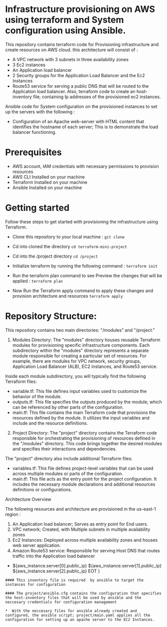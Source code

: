 # Infrastructure provisioning on AWS using terraform and System configuration using Ansible. 

This repository contains terraform code for Provisioning infrastructure and create resources on AWS cloud. this architecture will consist of :
* A VPC network with 3 subnets in three availability zones
* 3 Ec2 instances 
* An Application load balancer 
* 2 Security groups for the Application Load Balancer and the Ec2 Instances
* Route53 service for serving a public DNS that will be routed to the Application load balancer. 
Also, terraform code to create an host-inventory file; containing Ip addresses of the provisioned ec2 instances.  

Ansible code for System configuration on the provisioned instances to set up the servers with the following : 

* Configuration of an Apache web-server with HTML content that identifies the hostname of each server; This is to demonstrate the load balancer functioning. 
# Prerequisites

* AWS account, IAM credentials with necessary permissions to provision resources
* AWS CLI Installed on your machine 
* Terraform Installed on your machine 
* Ansible Installed on your machine 

# Getting started 

Follow these steps to get started with provisioning the infrastructure using Terraform. 

* Clone this repository to your local machine : 
`git clone `
* Cd into cloned the directory 
`cd terraform-mini-project`
* Cd into the /project directory 
`cd /project`

* Initialize terraform by running the following command :
`terraform init `
* Run the terraform plan command to see Preview the changes that will be applied : 
`terraform plan`
* Now Run the Terraform apply command to apply these changes and provision architecture and resources
 `terraform apply`

# Repository Structure:

This repository contains two main directories: "/modules" and "/project."

1. Modules Directory: The "modules" directory houses reusable Terraform modules for provisioning specific infrastructure components. Each subdirectory within the "modules" directory represents a separate module responsible for creating a particular set of resources. For example, there are modules for VPC network, security groups, Application Load Balancer (ALB), EC2 instances, and Route53 service.

Inside each module subdirectory, you will typically find the following Terraform files:

* variable.tf: This file defines input variables used to customize the behavior of the module.
* outputs.tf: This file specifies the outputs produced by the module, which can be referenced by other parts of the configuration.
* main.tf: This file contains the main Terraform code that provisions the resources defined by the module. It utilizes the input variables and include and the resource definitions.

2. Project Directory: The "project" directory contains the Terraform code responsible for orchestrating the provisioning of resources defined in the "/modules" directory. This code brings together the desired modules and specifies their interactions and dependencies.

The "project" directory also include additional Terraform files:

* variables.tf: This file defines project-level variables that can be used across multiple modules or parts of the configuration.
* main.tf: This file acts as the entry point for the project configuration. It includes the necessary module declarations and  additional resources definitions or configurations. 

Architecture Overview 

The following resources and architecture are provisioned in the us-east-1 region : 

1. An Application load balancer; Serves as entry point for End users. 
2. VPC network; Created, with Multiple subnets in multiple availability zones 
3. Ec2 Instances: Deployed across multiple availability zones and houses web  server application. 
4. Amazon Route53 service: Responsible for serving Host DNS that routes traffic into the Application load balancer 


* 
  ${aws_instance.server[0].public_ip}
  ${aws_instance.server[1].public_ip}
  ${aws_instance.server[2].public_ip}
    EOT
}
 ```
 #### This inventory file is required  by ansible to target the instances for configuration 
 
 #### The project/ansible.cfg contains the configuration that specifies the host-inventory files that will be used by ansible and the neccesary credentials for configuration management 
 
 *  With the neccesary files for ansible already created and configured, the ansible script; project/main.yaml applies all the configuration for setting up an apache server to the EC2 Instances. 





